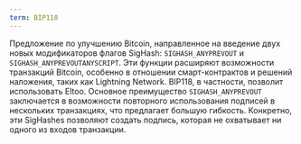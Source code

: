 ```yaml
---
term: BIP118
---
```


Предложение по улучшению Bitcoin, направленное на введение двух новых модификаторов флагов SigHash: `SIGHASH_ANYPREVOUT` и `SIGHASH_ANYPREVOUTANYSCRIPT`. Эти функции расширяют возможности транзакций Bitcoin, особенно в отношении смарт-контрактов и решений наложения, таких как Lightning Network. BIP118, в частности, позволит использовать Eltoo. Основное преимущество `SIGHASH_ANYPREVOUT` заключается в возможности повторного использования подписей в нескольких транзакциях, что предлагает большую гибкость. Конкретно, эти SigHashes позволяют создать подпись, которая не охватывает ни одного из входов транзакции.